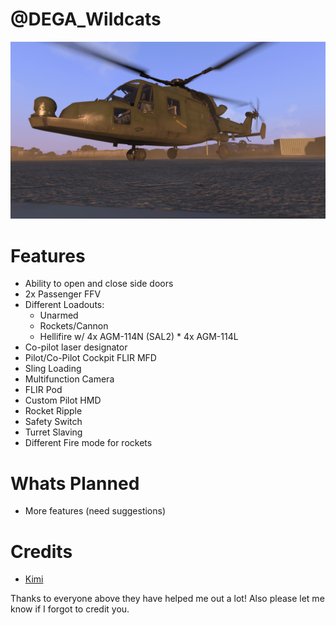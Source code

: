 @DEGA_Wildcats
==============

![Wildcat Front View](https://raw.githubusercontent.com/deltagamer/DEGA_Wildcats/master/Release_Notes/Thread_Images/2015-09-11_00001.jpg)

Features
=========
* Ability to open and close side doors
* 2x Passenger FFV
* Different Loadouts:
  - Unarmed
  - Rockets/Cannon
  - Hellifire w/ 4x AGM-114N (SAL2) * 4x AGM-114L
* Co-pilot laser designator
* Pilot/Co-Pilot Cockpit FLIR MFD 
* Sling Loading
* Multifunction Camera
* FLIR Pod
* Custom Pilot HMD
* Rocket Ripple
* Safety Switch
* Turret Slaving
* Different Fire mode for rockets

Whats Planned
=========

* More features (need suggestions)


Credits
=============

* [Kimi](https://forums.bistudio.com/user/828913-kimi-uy/)


Thanks to everyone above they have helped me out a lot! 
Also please let me know if I forgot to credit you.
